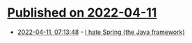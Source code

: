 # [Published on 2022-04-11](index.md)

* [2022-04-11, 07:13:48](https://news.ycombinator.com/item?id=30985624) - [I hate Spring (the Java framework)](https://samatkinson.com/why-i-hate-spring/)
